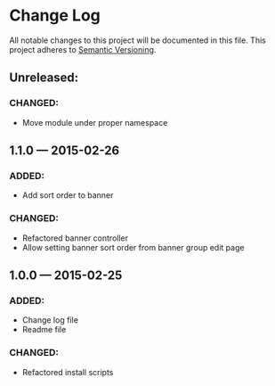 # Change Log
All notable changes to this project will be documented in this file. This project adheres to [Semantic Versioning](http://semver.org/).

## Unreleased:
### CHANGED:
- Move module under proper namespace

## 1.1.0 — 2015-02-26
### ADDED:
- Add sort order to banner

### CHANGED:
- Refactored banner controller
- Allow setting banner sort order from banner group edit page

## 1.0.0 — 2015-02-25
### ADDED:
- Change log file
- Readme file

### CHANGED:
- Refactored install scripts

